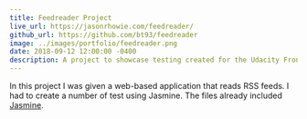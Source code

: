 ```yaml
---
title: Feedreader Project
live_url: https://jasonrhowie.com/feedreader/
github_url: https://github.com/bt93/feedreader
image: ../images/portfolio/feedreader.png
date: 2018-09-12 12:00:00 -0400
description: A project to showcase testing created for the Udacity Front-End Web Development Nanodegree.
---
```

In this project I was given a web-based application that reads RSS feeds. I had to create a number of test using Jasmine. The files already included [Jasmine](https://jasmine.github.io/).